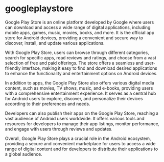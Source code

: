 # googleplaystore
Google Play Store is an online platform developed by Google where users can download and access a wide range of digital applications, including mobile apps, games, music, movies, books, and more.
It is the official app store for Android devices, providing a convenient and secure way to discover, install, and update various applications.

With Google Play Store, users can browse through different categories, search for specific apps, read reviews and ratings, and choose from a vast selection of free and paid offerings. 
The store offers a seamless and user-friendly interface, making it easy to find and download desired applications to enhance the functionality and entertainment options on Android devices.

In addition to apps, the Google Play Store also offers various digital media content, such as movies, TV shows, music, and e-books, providing users with a comprehensive entertainment experience. 
It serves as a central hub for Android users to explore, discover, and personalize their devices according to their preferences and needs.

Developers can also publish their apps on the Google Play Store, reaching a vast audience of Android users worldwide.
It offers various tools and resources for developers to manage their app listings, monitor performance, and engage with users through reviews and updates.

Overall, Google Play Store plays a crucial role in the Android ecosystem, providing a secure and convenient marketplace for users to access a wide range of digital content and for developers to distribute their applications to a global audience.
